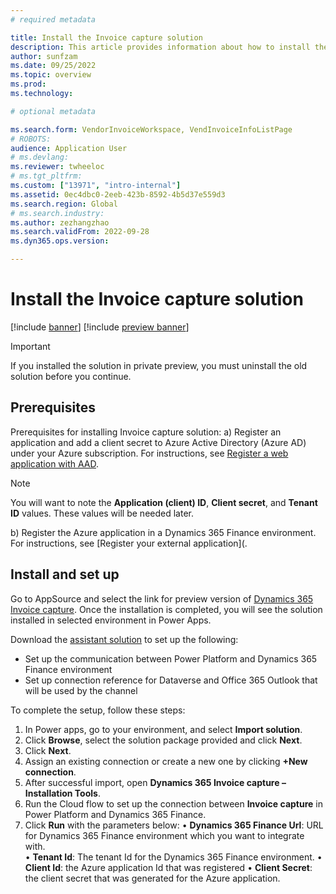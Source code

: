 ```yaml
---
# required metadata

title: Install the Invoice capture solution
description: This article provides information about how to install the Invoice capture solution with integration to Microsoft Dynamics 365 Finance.
author: sunfzam
ms.date: 09/25/2022
ms.topic: overview
ms.prod: 
ms.technology: 

# optional metadata

ms.search.form: VendorInvoiceWorkspace, VendInvoiceInfoListPage
# ROBOTS: 
audience: Application User
# ms.devlang: 
ms.reviewer: twheeloc
# ms.tgt_pltfrm: 
ms.custom: ["13971", "intro-internal"]
ms.assetid: 0ec4dbc0-2eeb-423b-8592-4b5d37e559d3
ms.search.region: Global
# ms.search.industry: 
ms.author: zezhangzhao
ms.search.validFrom: 2022-09-28
ms.dyn365.ops.version: 

---
```


# Install the Invoice capture solution

[!include [banner](../includes/banner.md)]
[!include [preview banner](../includes/preview-banner.md)]

> [!IMPORTANT]
> If you installed the solution in private preview, you must uninstall the old solution before you continue.

## Prerequisites

Prerequisites for installing Invoice capture solution:
a)	Register an application and add a client secret to Azure Active Directory (Azure AD) under your Azure subscription. For instructions, see [Register a web application with AAD](../../dev-itpro/data-entities/services-home-page.md#register-a-web-application-with-aad). 

>[!NOTE] 
> You will want to note the **Application (client) ID**, **Client secret**, and **Tenant ID** values. These values will be needed later.

b)	Register the Azure application in a Dynamics 365 Finance environment. For instructions, see [Register your external application](.

## Install and set up

Go to AppSource and select the link for preview version of [Dynamics 365 Invoice capture](https://appsource.microsoft.com/en-us/product/dynamics-365/mscrm.dynamics365-invoice-capture-preview?flightCodes=invoicecapture). 
Once the installation is completed, you will see the solution installed in selected environment in Power Apps.

Download the [assistant solution](https://github.com/InvoiceCapture/InstallationTools/releases/download/latest/msdyn_InvoiceCaptureIntallationTools.zip) to set up the following:

-	Set up the communication between Power Platform and Dynamics 365 Finance environment
-	Set up connection reference for Dataverse and Office 365 Outlook that will be used by the channel

To complete the setup, follow these steps:

1.	In Power apps, go to your environment, and select **Import solution**.
2.	Click **Browse**, select the solution package provided and click **Next**.
3.	Click **Next**.
4.	Assign an existing connection or create a new one by clicking **+New connection**.
5.	After successful import, open **Dynamics 365 Invoice capture – Installation Tools**.
6.	Run the Cloud flow to set up the connection between **Invoice capture** in Power Platform and Dynamics 365 Finance. 
7.	Click **Run** with the parameters below:
    •	**Dynamics 365 Finance Url**: URL for Dynamics 365 Finance environment which you want to integrate with.  
    •	**Tenant Id**: The tenant Id for the Dynamics 365 Finance environment.
    •	**Client Id**: the Azure application Id that was registered
    •	**Client Secret**: the client secret that was generated for the Azure application.


